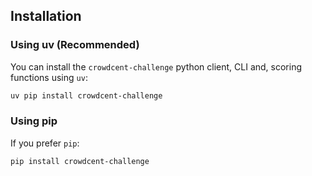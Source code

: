 ## Installation

### Using uv (Recommended)

You can install the `crowdcent-challenge` python client, CLI and, scoring functions using `uv`:

```bash
uv pip install crowdcent-challenge
```

### Using pip

If you prefer `pip`:

```bash
pip install crowdcent-challenge
```
